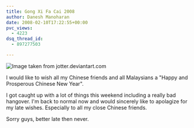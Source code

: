 ```yaml
---
title: Gong Xi Fa Cai 2008
author: Danesh Manoharan
date: 2008-02-10T17:22:55+00:00
pvc_views:
  - 4223
dsq_thread_id:
  - 897277503

---
```

![Image taken from jotter.deviantart.com][1]

I would like to wish all my Chinese friends and all Malaysians a "Happy and Prosperous Chinese New Year".

I got caught up with a lot of things this weekend including a really bad hangover. I'm back to normal now and would sincerely like to apolagize for my late wishes. Especially to all my close Chinese friends.

Sorry guys, better late then never.

 [1]: http://img338.imageshack.us/img338/3831/gongxifacai2k6byjotterfn9.jpg